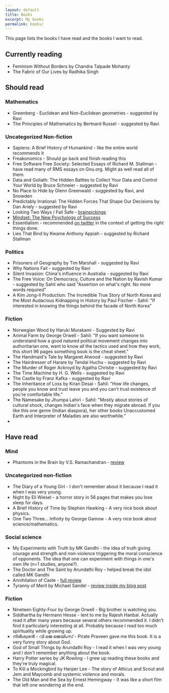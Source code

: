 ```yaml
---
layout: default
title: Books
excerpt: My books
permalink: books/
---
```


This page lists the books I have read and the books I want to read.

## Currently reading ##

* Feminism Without Borders by Chandra Talpade Mohanty
* The Fabric of Our Lives by Radhika Singh

## Should read ##

### Mathematics

* Greenberg - Euclidean and Non-Euclidean geometries - suggested by Ravi
* The Principles of Mathematics by Bertnard Russel - suggested by Ravi


### Uncategorized Non-fiction

* Sapiens: A Brief History of Humankind - like the entire world recommends it
* Freakonomics - Should go back and finish reading this
* Free Software Free Society: Selected Essays of Richard M. Stallman - have read many of RMS essays on Gnu.org. Might as well read all of them.
* Data and Goliath: The Hidden Battles to Collect Your Data and Control Your World by Bruce Schneier - suggested by Ravi
* No Place to Hide by Glenn Greenwald - suggested by Ravi, and Snowden
* Predictably Irrational: The Hidden Forces That Shape Our Decisions by Dan Ariely - suggested by Ravi
* Looking Two Ways / Fail Safe - [brainpickings](https://www.brainpickings.org/2013/05/15/debbie-millman-look-both-ways-fail-safe/)
* [Mindset: The New Psychology of Success](https://www.brainpickings.org/2014/01/29/carol-dweck-mindset/)
* Essentialism - recommended [on twitter](https://twitter.com/RheumEpi/status/1376380207263666187?s=20) in the context of getting the *right* things done.
* Lies That Bind by Kwame Anthony Appiah - suggested by Richard Stallman

### Politics

* Prisoners of Geography by Tim Marshall - suggested by Ravi
* Why Nations Fail - suggested by Ravi
* Silent Invasion: China's influence in Australia - suggested by Ravi
* The Free Voice: On Democracy, Culture and the Nation by Ravish Kumar - suggested by Sahil who said "Assertion on what's right. No more words required"
* A Kim Jong-Il Production: The Incredible True Story of North Korea and the Most Audacious Kidnapping in History by Paul Fischer - Sahil: "If interested in knowing the things behind the facade of North Korea"

### Fiction

* Norwegian Wood by Haruki Murakami - Suggested by Ravi
* Animal Farm by George Orwell - Sahil: "If you want someone to understand how a good natured political movement changes into authoritarian one, want to know all the tactics used and how they work, this short 96 pages something book is the cheat sheet."
* The Handmaid's Tale by Margaret Atwood - suggested by Ravi
* The Hairdresser of Harare by Tendai Huchu - suggested by Ravi
* The Murder of Roger Ackroyd by Agatha Christie - suggested by Ravi
* The Time Machine by H. G. Wells - suggested by Ravi
* The Castle by Franz Kafka - suggested by Ravi
* The Inheritance of Loss by Kiran Desai - Sahil: "How life changes, people you know and trust leave you and you can't trust existence of you're comfortable life."
* The Namesake by Jhumpa Lahiri - Sahil: "Mostly about stories of cultural shock, changes Indian's face when they migrate abroad. If you like this one genre (Indian diaspora), her other books Unaccustomed Earth and Interpreter of Maladies are also worthwhile."
* 


## Have read ##

### Mind

* Phantoms in the Brain by V.S. Ramachandran - [review](/phantoms-in-the-brain/)

### Uncategorized non-fiction

* The Diary of a Young Girl - I don't remember about it because I read it when I was very young.
* Night by Eli Wiesel - a horror story in 56 pages that makes you lose sleep for days.
* A Brief History of Time by Stephen Hawking - A very nice book about physics.
* One Two Three... Infinity by George Gamow - A very nice book about science/mathematics.

### Social science

* My Experiments with Truth by MK Gandhi - the idea of truth giving courage and strength and non-violence triggering the moral conscience of opponents. The idea that one can experiment with things in one's own life (n=1 studies, anyone?).
* The Doctor and The Saint by Arundathi Roy - helped break the idol called MK Gandhi
* Annihilation of Caste - [full review](https://blog.learnlearn.in/2020/12/annihilation-of-caste.html)
* Tyranny of Merit by Michael Sandel - [review inside my blog post](https://blog.learnlearn.in/2020/12/what-to-do-with-privilege.html)

### Fiction

* Nineteen Eighty-Four by George Orwell - Big brother is watching you.
* Siddhartha by Hermann Hesse - lent to me by Rajesh Hanbal. Actually read it after many years because several others recommended it. I didn't find it particularly interesting at all. Probably because I read too much spirituality while growing up.
* നിരീശ്വരന്‍ - വി ജെ ജെയിംസ്  - Pirate Praveen gave me this book. It is a very funny story about God.
* God of Small Things by Arundathi Roy - I read it when I was very young and I don't remember anything about the book.
* Harry Potter series by JK Rowling - I grew up reading these books and they're truly magical.
* To Kill a Mockingbird by Harper Lee - The story of Atticus and Scout and Jem and Maycomb and systemic violence and morals.
* The Old Man and the Sea by Ernest Hemingway - It was like a short film that left one wondering at the end.
